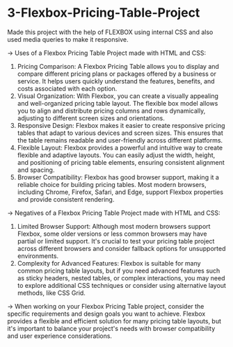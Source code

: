 # 3-Flexbox-Pricing-Table-Project
Made this project with the help of FLEXBOX using internal CSS and also used media queries to make it responsive.

-> Uses of a Flexbox Pricing Table Project made with HTML and CSS:
1. Pricing Comparison: A Flexbox Pricing Table allows you to display and compare different pricing plans or packages offered by a business or service. It helps users quickly understand the features, benefits, and costs associated with each option.
2. Visual Organization: With Flexbox, you can create a visually appealing and well-organized pricing table layout. The flexible box model allows you to align and distribute pricing columns and rows dynamically, adjusting to different screen sizes and orientations.
3. Responsive Design: Flexbox makes it easier to create responsive pricing tables that adapt to various devices and screen sizes. This ensures that the table remains readable and user-friendly across different platforms.
4. Flexible Layout: Flexbox provides a powerful and intuitive way to create flexible and adaptive layouts. You can easily adjust the width, height, and positioning of pricing table elements, ensuring consistent alignment and spacing.
5. Browser Compatibility: Flexbox has good browser support, making it a reliable choice for building pricing tables. Most modern browsers, including Chrome, Firefox, Safari, and Edge, support Flexbox properties and provide consistent rendering.


-> Negatives of a Flexbox Pricing Table Project made with HTML and CSS:
1. Limited Browser Support: Although most modern browsers support Flexbox, some older versions or less common browsers may have partial or limited support. It's crucial to test your pricing table project across different browsers and consider fallback options for unsupported environments.
2. Complexity for Advanced Features: Flexbox is suitable for many common pricing table layouts, but if you need advanced features such as sticky headers, nested tables, or complex interactions, you may need to explore additional CSS techniques or consider using alternative layout methods, like CSS Grid.



-> When working on your Flexbox Pricing Table project, consider the specific requirements and design goals you want to achieve. Flexbox provides a flexible and efficient solution for many pricing table layouts, but it's important to balance your project's needs with browser compatibility and user experience considerations.

